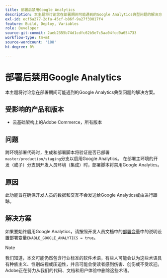 ```yaml
---
title: 部署后禁用Google Analytics
description: 本主题将讨论您在部署期间可能遇到的Google Analytics典型问题的解决方案。
exl-id: ecf6a277-2dfa-45cf-b86f-9a27f39017f4
feature: Build, Deploy, Variables
role: Developer
source-git-commit: 2aeb2355b74d1cdfc62b5e7c5aa04fcd0a654733
workflow-type: tm+mt
source-wordcount: '188'
ht-degree: 0%

---
```


# 部署后禁用Google Analytics

本主题将讨论您在部署期间可能遇到的Google Analytics典型问题的解决方案。

## 受影响的产品和版本

* 云基础架构上的Adobe Commerce，所有版本

## 问题

跨环境部署代码时，生成和部署脚本将验证是否已部署`master/production/staging`分支以启用Google Analytics。 在部署主环境的开发（或子）分支到开发人员环境（集成）时，部署脚本将禁用Google Analytics。

## 原因

此功能旨在确保开发人员的数据和交互不会发送给Google Analytics或由进行跟踪。

## 解决方案

如果要始终启用Google Analytics，请按照开发人员文档中的[部署变量](https://experienceleague.adobe.com/en/docs/commerce-cloud-service/user-guide/configure/env/stage/variables-deploy#enable_google_analytics)中的说明设置部署变量`ENABLE_GOOGLE_ANALYTICS = true`。

>[!NOTE]
>
>我们知道，本文可能仍然包含行业标准的软件术语，有些人可能会认为这些术语具有种族主义、性别歧视或压迫性，并且可能会使读者感到伤害、创伤或不受欢迎。 Adobe正在努力从我们的代码、文档和用户体验中删除这些术语。
